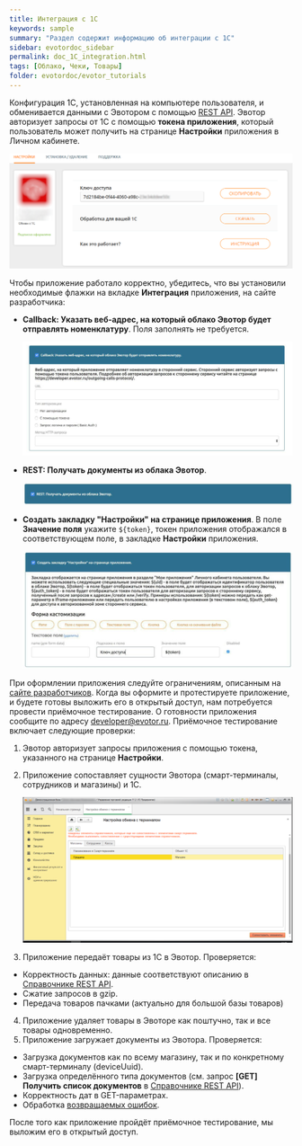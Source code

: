 ```yaml
---
title: Интеграция с 1С
keywords: sample
summary: "Раздел содержит информацию об интеграции с 1С"
sidebar: evotordoc_sidebar
permalink: doc_1C_integration.html
tags: [Облако, Чеки, Товары]
folder: evotordoc/evotor_tutorials
---
```


Конфигурация 1С, установленная на компьютере пользователя, и обменивается данными с Эвотором с помощью [REST API](https://api.evotor.ru/docs/). Эвотор авторизует запросы от 1С с помощью **токена приложения**, который пользователь может получить на странице **Настройки** приложения в Личном кабинете.

![](images/1c_integration_API_key.png)

Чтобы приложение работало корректно, убедитесь, что вы установили необходимые флажки на вкладке **Интеграция** приложения, на сайте разработчика:

*   **Callback: Указать веб-адрес, на который облако Эвотор будет отправлять номенклатуру**. Поля заполнять не требуется.

    ![](images/flag1.jpg)

*   **REST: Получать документы из облака Эвотор**.

    ![](images/flag2.jpg)

*   **Создать закладку "Настройки" на странице приложения**. В поле **Значение поля** укажите `${token}`, токен приложения отображался в соответствующем поле, в закладке **Настройки** приложения.

    ![](images/flag3.jpg)

При оформлении приложения следуйте ограничениям, описанным на [сайте разработчиков](https://dev.evotor.ru/). Когда вы оформите и протестируете приложение, и будете готовы выложить его в открытый доступ, нам потребуется провести приёмочное тестирование. О готовности приложения сообщите по адресу [developer@evotor.ru](mailto:developer@evotor.ru). Приёмочное тестирование включает следующие проверки:

1.  Эвотор авторизует запросы приложения с помощью токена, указанного на странице **Настройки**.
2.  Приложение сопоставляет сущности Эвотора (смарт-терминалы, сотрудников и магазины) и 1С.

    ![](images/1c_entities_association.png)

3.  Приложение передаёт товары из 1С в Эвотор. Проверяется:

   *   Корректность данных: данные соответствуют описанию в [Справочнике REST API](https://api.evotor.ru/docs/).
   *   Сжатие запросов в gzip.
   *   Передача товаров пачками (актуально для большой базы товаров)
4.  Приложение удаляет товары в Эвоторе как поштучно, так и все товары одновременно.
5.  Приложение загружает документы из Эвотора. Проверяется:

   *   Загрузка документов как по всему магазину, так и по конкретному смарт-терминалу (deviceUuid).
   *   Загрузка определённого типа документов (см. запрос **[GET] Получить список документов** в [Справочнике REST API](https://api.evotor.ru/docs/)).
   *   Корректность дат в GET-параметрах.
   *   Обработка [возвращаемых ошибок](https://developer.evotor.ru/protocol_of_errors/).

После того как приложение пройдёт приёмочное тестирование, мы выложим его в открытый доступ.
